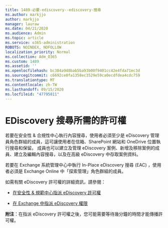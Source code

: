 ```yaml
---
title: 1489-必要-ediscovery--ediscovery-搜尋
ms.author: markjjo
author: markjjo
manager: lauraw
ms.date: 04/21/2020
ms.audience: Admin
ms.topic: article
ms.service: o365-administration
ROBOTS: NOINDEX, NOFOLLOW
localization_priority: Normal
ms.collection: Adm_O365
ms.custom: 1489
ms.assetid: ''
ms.openlocfilehash: bc384a948bab5ba93b00f9401cc42e4fda71ec3d
ms.sourcegitcommit: c6692ce0fa1358ec3529e59ca0ecdfdea4cdc759
ms.translationtype: MT
ms.contentlocale: zh-TW
ms.lasthandoff: 09/15/2020
ms.locfileid: "47795811"
---
```

# <a name="permissions-required-for-ediscovery-searches"></a>EDiscovery 搜尋所需的許可權

若要在安全性 & 合規性中心執行內容搜尋，使用者必須至少是 eDiscovery 管理員角色群組的成員，這可讓使用者在信箱、SharePoint 網站和 OneDrive 位置執行搜尋和保留。 成員也可以建立及管理 eDiscovery 案例、新增及移除案例的成員、建立及編輯內容搜尋，以及在高級 eDiscovery 中存取案例資料。

若要在 Exchange 系統管理中心中執行 In-Place eDiscovery 搜尋 (EAC) ，使用者必須是 Exchange Online 中「探索管理」角色群組的成員。

如需有關 eDiscovery 許可權的詳細資訊，請參閱： 

- [在安全性 & 規範中心指派 eDiscovery 許可權](https://docs.microsoft.com/microsoft-365/compliance/assign-ediscovery-permissions)

- [在 Exchange 中指派 eDiscovery 權限](https://docs.microsoft.com/exchange/security-and-compliance/in-place-ediscovery/assign-ediscovery-permissions)

**附注**：在指派 eDiscovery 許可權之後，您可能需要等待幾分鐘的時間才能傳播許可權。

